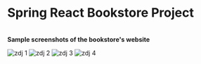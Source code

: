 # Spring React Bookstore Project

<b><br>Sample screenshots of the bookstore's website</b></br>

![zdj 1](https://user-images.githubusercontent.com/61508823/200119051-382cb1a8-3380-4d72-8397-22b2dc7a31e6.png)
![zdj 2](https://user-images.githubusercontent.com/61508823/200119052-d1cfcaab-ca88-4083-9ac7-f3d463f7eb20.png)
![zdj 3](https://user-images.githubusercontent.com/61508823/200119053-3e3bbd51-8aa4-4caf-8c52-d6d9b2efd70f.png)
![zdj 4](https://user-images.githubusercontent.com/61508823/200119054-66c48f03-baa3-437d-bfa4-0f27dfa1be00.png)
